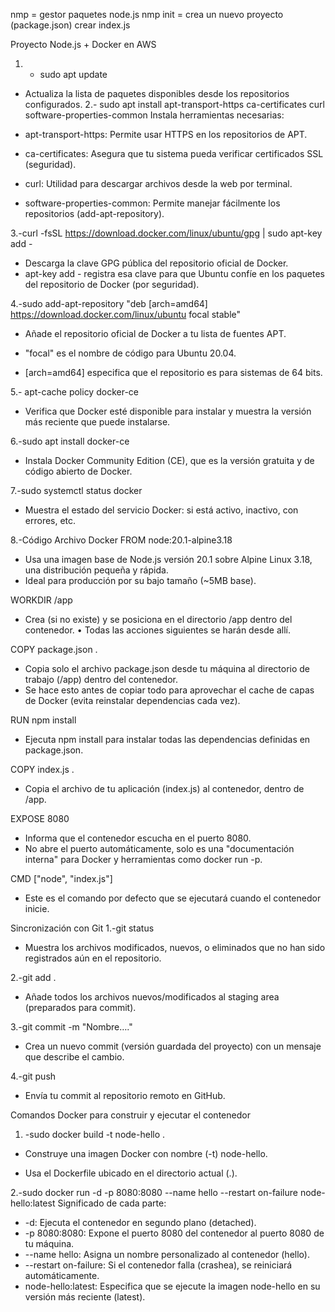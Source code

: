 nmp = gestor paquetes node.js
nmp init = crea un nuevo proyecto (package.json)
crear index.js


Proyecto Node.js + Docker en AWS

1. - sudo apt update
- Actualiza la lista de paquetes disponibles desde los repositorios configurados. 2.- sudo apt install apt-transport-https ca-certificates curl software-properties-common Instala herramientas necesarias:
- apt-transport-https: Permite usar HTTPS en los repositorios de APT.

- ca-certificates: Asegura que tu sistema pueda verificar certificados SSL (seguridad).

- curl: Utilidad para descargar archivos desde la web por terminal.

- software-properties-common: Permite manejar fácilmente los repositorios (add-apt-repository).

3\.-curl -fsSL https://download.docker.com/linux/ubuntu/gpg | sudo apt-key add -

- Descarga la clave GPG pública del repositorio oficial de Docker.
- apt-key add - registra esa clave para que Ubuntu confíe en los paquetes del repositorio de Docker (por seguridad).

4\.-sudo add-apt-repository "deb [arch=amd64] https://download.docker.com/linux/ubuntu focal stable"

- Añade el repositorio oficial de Docker a tu lista de fuentes APT.

- "focal" es el nombre de código para Ubuntu 20.04.

- [arch=amd64] especifica que el repositorio es para sistemas de 64 bits.

5\.- apt-cache policy docker-ce

- Verifica que Docker esté disponible para instalar y muestra la versión más reciente que puede instalarse.

6\.-sudo apt install docker-ce

- Instala Docker Community Edition (CE), que es la versión gratuita y de código abierto de Docker.

7\.-sudo systemctl status docker

- Muestra el estado del servicio Docker: si está activo, inactivo, con errores, etc.

8\.-Código Archivo Docker FROM node:20.1-alpine3.18

- Usa una imagen base de Node.js versión 20.1 sobre Alpine Linux 3.18, una distribución pequeña y rápida.
- Ideal para producción por su bajo tamaño (~5MB base).

WORKDIR /app

- Crea (si no existe) y se posiciona en el directorio /app dentro del contenedor. • Todas las acciones siguientes se harán desde allí.

COPY package.json .

- Copia solo el archivo package.json desde tu máquina al directorio de trabajo (/app) dentro del contenedor.
- Se hace esto antes de copiar todo para aprovechar el cache de capas de Docker (evita reinstalar dependencias cada vez).

RUN npm install

- Ejecuta npm install para instalar todas las dependencias definidas en package.json.

COPY index.js .

- Copia el archivo de tu aplicación (index.js) al contenedor, dentro de /app.

EXPOSE 8080

- Informa que el contenedor escucha en el puerto 8080.
- No abre el puerto automáticamente, solo es una "documentación interna" para Docker y herramientas como docker run -p.

CMD ["node", "index.js"]

- Este es el comando por defecto que se ejecutará cuando el contenedor inicie.

Sincronización con Git 1.-git status

- Muestra los archivos modificados, nuevos, o eliminados que no han sido registrados aún en el repositorio.

2\.-git add .

- Añade todos los archivos nuevos/modificados al staging area (preparados para commit).

3\.-git commit -m "Nombre…."

- Crea un nuevo commit (versión guardada del proyecto) con un mensaje que describe el cambio.

4\.-git push

- Envía tu commit al repositorio remoto en GitHub.

Comandos Docker para construir y ejecutar el contenedor

1. -sudo docker build -t node-hello .
- Construye una imagen Docker con nombre (-t) node-hello.

- Usa el Dockerfile ubicado en el directorio actual (.).

2\.-sudo docker run -d -p 8080:8080 --name hello --restart on-failure node-hello:latest Significado de cada parte:

- -d: Ejecuta el contenedor en segundo plano (detached).
- -p 8080:8080: Expone el puerto 8080 del contenedor al puerto 8080 de tu máquina.
- --name hello: Asigna un nombre personalizado al contenedor (hello).
- --restart on-failure: Si el contenedor falla (crashea), se reiniciará automáticamente.
- node-hello:latest: Especifica que se ejecute la imagen node-hello en su versión más reciente (latest).

